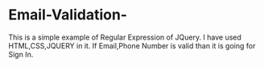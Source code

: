 # Email-Validation- 
This is a simple example of Regular Expression of JQuery.
I have used HTML,CSS,JQUERY in it.
If Email,Phone Number is valid than it is going for Sign In.
